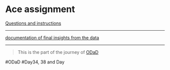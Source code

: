 # Ace assignment

[Questions and instructions](https://github.com/Zinwaiyan274/Ace-assignment/files/9155466/PreScreen_DSAI_r3.pdf)
___
[documentation of final insights from the data ](https://docs.google.com/document/d/1UensMBB-UvfDT_5kMSoyp7Ei2O8j65actX6AbKSbU6s/edit?usp=sharing)

___

> This is the part of the journey of [ODaD](https://github.com/Zinwaiyan274/One-DS-a-day)

#ODaD
#Day34, 38 and Day 
